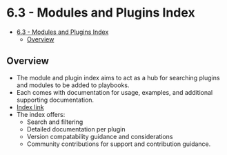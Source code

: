 # 6.3 - Modules and Plugins Index

- [6.3 - Modules and Plugins Index](#63---modules-and-plugins-index)
  - [Overview](#overview)

## Overview

- The module and plugin index aims to act as a hub for searching plugins and modules to be added to playbooks.
- Each comes with documentation for usage, examples, and additional supporting documentation.
- [Index link](https://docs.ansible.com/ansible/latest/collections/all_plugins.html)
- The index offers:
  - Search and filtering
  - Detailed documentation per plugin
  - Version compatability guidance and considerations
  - Community contributions for support and contribution guidance.
